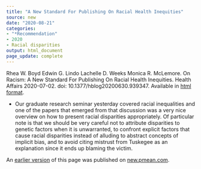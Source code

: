 ```yaml
---
title: "A New Standard For Publishing On Racial Health Inequities"
source: new
date: "2020-08-21"
categories:
- "*Recommendation"
- 2020
- Racial disparities
output: html_document
page_update: complete
---
```


Rhea W. Boyd Edwin G. Lindo Lachelle D. Weeks Monica R. McLemore. On Racism: A New Standard For Publishing On Racial Health Inequities. Health Affairs 2020-07-02. doi: 10.1377/hblog20200630.939347. Available in [html format](https://www.healthaffairs.org/do/10.1377/hblog20200630.939347/full/).

<!---More--->

+ Our graduate research seminar yesterday covered racial inequalities and one of the papers that emerged from that discussion was a very nice overview on how to present racial disparities appropriately. Of particular note is that we should be very careful not to attribute disparities to genetic factors when it is unwarranted, to confront explicit factors that cause racial disparities instead of alluding to abstract concepts of implicit bias, and to avoid citing mistrust from Tuskegee as an explanation since it ends up blaming the victim. 

An [earlier version][sim2] of this page was published on [new.pmean.com][sim1].

[sim1]: http://new.pmean.com
[sim2]: http://new.pmean.com/publishing-racial-disparities/
